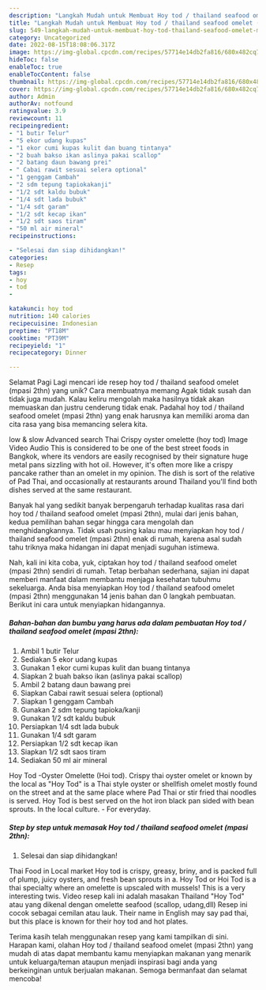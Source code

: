 ```yaml
---
description: "Langkah Mudah untuk Membuat Hoy tod / thailand seafood omelet (mpasi 2thn) yang Enak, Lezat"
title: "Langkah Mudah untuk Membuat Hoy tod / thailand seafood omelet (mpasi 2thn) yang Enak, Lezat"
slug: 549-langkah-mudah-untuk-membuat-hoy-tod-thailand-seafood-omelet-mpasi-2thn-yang-enak-lezat
category: Uncategorized
date: 2022-08-15T18:08:06.317Z
image: https://img-global.cpcdn.com/recipes/57714e14db2fa816/680x482cq70/hoy-tod-thailand-seafood-omelet-mpasi-2thn-foto-resep-utama.jpg
hideToc: false
enableToc: true
enableTocContent: false
thumbnail: https://img-global.cpcdn.com/recipes/57714e14db2fa816/680x482cq70/hoy-tod-thailand-seafood-omelet-mpasi-2thn-foto-resep-utama.jpg
cover: https://img-global.cpcdn.com/recipes/57714e14db2fa816/680x482cq70/hoy-tod-thailand-seafood-omelet-mpasi-2thn-foto-resep-utama.jpg
author: Admin
authorAv: notfound
ratingvalue: 3.9
reviewcount: 11
recipeingredient:
- "1 butir Telur"
- "5 ekor udang kupas"
- "1 ekor cumi kupas kulit dan buang tintanya"
- "2 buah bakso ikan aslinya pakai scallop"
- "2 batang daun bawang prei"
- " Cabai rawit sesuai selera optional"
- "1 genggam Cambah"
- "2 sdm tepung tapiokakanji"
- "1/2 sdt kaldu bubuk"
- "1/4 sdt lada bubuk"
- "1/4 sdt garam"
- "1/2 sdt kecap ikan"
- "1/2 sdt saos tiram"
- "50 ml air mineral"
recipeinstructions:

- "Selesai dan siap dihidangkan!"
categories:
- Resep
tags:
- hoy
- tod
- 

katakunci: hoy tod  
nutrition: 140 calories
recipecuisine: Indonesian
preptime: "PT18M"
cooktime: "PT39M"
recipeyield: "1"
recipecategory: Dinner

---
```



Selamat Pagi Lagi mencari ide resep hoy tod / thailand seafood omelet (mpasi 2thn) yang unik? Cara membuatnya memang Agak tidak susah dan tidak juga mudah. Kalau keliru mengolah maka hasilnya tidak akan memuaskan dan justru cenderung tidak enak. Padahal hoy tod / thailand seafood omelet (mpasi 2thn) yang enak harusnya kan memiliki aroma dan cita rasa yang bisa memancing selera kita.


low &amp; slow Advanced search Thai Crispy oyster omelette (hoy tod) Image Video Audio This is considered to be one of the best street foods in Bangkok, where its vendors are easily recognised by their signature huge metal pans sizzling with hot oil. However, it&#39;s often more like a crispy pancake rather than an omelet in my opinion. The dish is sort of the relative of Pad Thai, and occasionally at restaurants around Thailand you&#39;ll find both dishes served at the same restaurant.

Banyak hal yang sedikit banyak berpengaruh terhadap kualitas rasa dari hoy tod / thailand seafood omelet (mpasi 2thn), mulai dari jenis bahan, kedua pemilihan bahan segar hingga cara mengolah dan menghidangkannya. Tidak usah pusing kalau mau menyiapkan hoy tod / thailand seafood omelet (mpasi 2thn) enak di rumah, karena asal sudah tahu triknya maka hidangan ini dapat menjadi suguhan istimewa.


Nah, kali ini kita coba, yuk, ciptakan hoy tod / thailand seafood omelet (mpasi 2thn) sendiri di rumah. Tetap berbahan sederhana, sajian ini dapat memberi manfaat dalam membantu menjaga kesehatan tubuhmu sekeluarga. Anda bisa menyiapkan Hoy tod / thailand seafood omelet (mpasi 2thn) menggunakan 14 jenis bahan dan 0 langkah pembuatan. Berikut ini cara untuk menyiapkan hidangannya.

<!--inarticleads1-->

##### Bahan-bahan dan bumbu yang harus ada dalam pembuatan Hoy tod / thailand seafood omelet (mpasi 2thn):

1. Ambil 1 butir Telur
1. Sediakan 5 ekor udang kupas
1. Gunakan 1 ekor cumi kupas kulit dan buang tintanya
1. Siapkan 2 buah bakso ikan (aslinya pakai scallop)
1. Ambil 2 batang daun bawang prei
1. Siapkan  Cabai rawit sesuai selera (optional)
1. Siapkan 1 genggam Cambah
1. Gunakan 2 sdm tepung tapioka/kanji
1. Gunakan 1/2 sdt kaldu bubuk
1. Persiapkan 1/4 sdt lada bubuk
1. Gunakan 1/4 sdt garam
1. Persiapkan 1/2 sdt kecap ikan
1. Siapkan 1/2 sdt saos tiram
1. Sediakan 50 ml air mineral


Hoy Tod -Oyster Omelette (Hoi tod). Crispy thai oyster omelet or known by the local as &#34;Hoy Tod&#34; is a Thai style oyster or shellfish omelet mostly found on the street and at the same place where Pad Thai or stir fried thai noodles is served. Hoy Tod is best served on the hot iron black pan sided with bean sprouts. In the local culture. - For everyday. 

<!--inarticleads2-->

##### Step by step untuk memasak Hoy tod / thailand seafood omelet (mpasi 2thn):


1. Selesai dan siap dihidangkan!

Thai Food in Local market Hoy tod is crispy, greasy, briny, and is packed full of plump, juicy oysters, and fresh bean sprouts in a. Hoy Tod or Hoi Tod is a thai specialty where an omelette is upscaled with mussels! This is a very interesting twis. Video resep kali ini adalah masakan Thailand &#34;Hoy Tod&#34; atau yang dikenal dengan omelette seafood (scallop, udang,dll) Resep ini cocok sebagai cemilan atau lauk. Their name in English may say pad thai, but this place is known for their hoy tod and hot plates. 

Terima kasih telah menggunakan resep yang kami tampilkan di sini. Harapan kami, olahan Hoy tod / thailand seafood omelet (mpasi 2thn) yang mudah di atas dapat membantu kamu menyiapkan makanan yang menarik untuk keluarga/teman ataupun menjadi inspirasi bagi anda yang berkeinginan untuk berjualan makanan. Semoga bermanfaat dan selamat mencoba!
